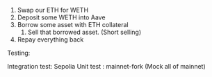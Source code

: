 1. Swap our ETH for WETH
2. Deposit some WETH into Aave
3. Borrow some asset with ETH collateral
    1. Sell that borrowed asset. (Short selling)
4. Repay everything back

Testing:

Integration test: Sepolia
Unit test : mainnet-fork (Mock all of mainnet)